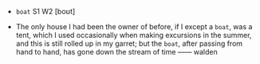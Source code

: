 - `boat` S1 W2 [boʊt]



- The only house I had been the owner of before, if I except a `boat`, was a tent, which I used occasionally when making excursions in the summer, and this is still rolled up in my garret; but the `boat`, after passing from hand to hand, has gone down the stream of time —— walden